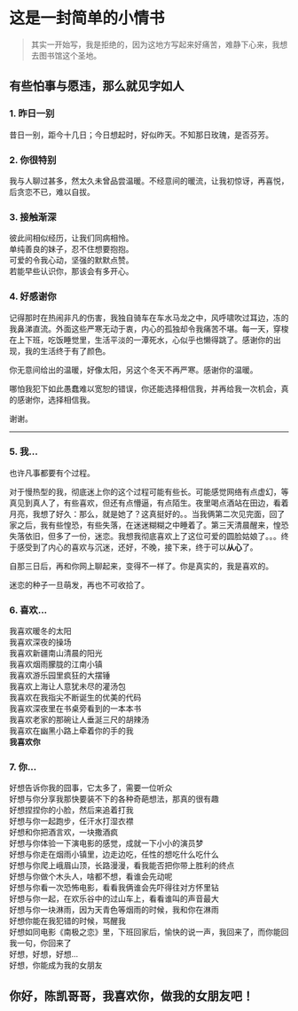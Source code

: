 # 这是一封简单的小情书

> 其实一开始写，我是拒绝的，因为这地方写起来好痛苦，难静下心来，我想去图书馆这个圣地。

## 有些怕事与愿违，那么就见字如人

### 1. 昨日一别
昔日一别，距今十几日；今日想起时，好似昨天。不知那日玫瑰，是否芬芳。

### 2. 你很特别
我与人聊过甚多，然太久未曾品尝温暖。不经意间的暖流，让我初惊讶，再喜悦，后贪恋不已，难以自拔。

### 3. 接触渐深
彼此间相似经历，让我们同病相怜。<br />
单纯善良的妹子，忍不住想要抱抱。<br />
可爱的令我心动，坚强的默默点赞。<br />
若能早些认识你，那该会有多开心。

### 4. 好感谢你
记得那时在热闹非凡的伤害，我独自骑车在车水马龙之中，风呼啸吹过耳边，冻的我鼻涕直流。外面这些严寒无动于衷，内心的孤独却令我痛苦不堪。每一天，穿梭在上下班，吃饭睡觉里，生活平淡的一潭死水，心似乎也懒得跳了。感谢你的出现，我的生活终于有了颜色。

你无意间给出的温暖，好像太阳，另这个冬天不再严寒。感谢你的温暖。

哪怕我犯下如此愚蠢难以宽恕的错误，你还能选择相信我，并再给我一次机会，真的感谢你，选择相信我。

谢谢。

<hr />

### 5. 我...
也许凡事都要有个过程。

对于慢热型的我，彻底迷上你的这个过程可能有些长。可能感觉网络有点虚幻，等真见到真人了，有些喜欢，但还有点懵逼，有点陌生。夜里喝点酒站在田边，看着月亮，我想了好久：那么，就是她了？这真挺好的。。当我俩第二次见完面，回了家之后，我有些惶恐，有些失落，在迷迷糊糊之中睡着了。第三天清晨醒来，惶恐失落依旧，但多了一份，迷恋。我想我彻底喜欢上了这位可爱的圆脸姑娘了。。。终于感受到了内心的喜欢与沉迷，还好，不晚，接下来，终于可以**从心**了。

自那三日后，再和你网上聊起来，变得不一样了。你是真实的，我是喜欢的。

迷恋的种子一旦萌发，再也不可收拾了。

### 6. 喜欢...
我喜欢暖冬的太阳<br />
我喜欢深夜的操场<br />
我喜欢新疆南山清晨的阳光<br />
我喜欢烟雨朦胧的江南小镇<br />
我喜欢游乐园里疯狂的大摆锤<br />
我喜欢上海让人意犹未尽的灌汤包<br />
我喜欢在我指尖不断诞生的优美的代码<br />
我喜欢深夜里在书桌旁看到的一本本书<br />
我喜欢老家的那碗让人垂涎三尺的胡辣汤<br />
我喜欢在幽黑小路上牵着你的手的我<br />
**我喜欢你**

### 7. 你...
好想告诉你我的囧事，它太多了，需要一位听众<br />
好想与你分享我那快要装不下的各种奇葩想法，那真的很有趣<br />
好想捏捏你的小脸，然后来追着打我<br />
好想与你一起跑步，任汗水打湿衣襟<br />
好想和你把酒言欢，一块撒酒疯<br />
好想与你体验一下演电影的感觉，成就一下小小的演员梦<br />
好想与你走在烟雨小镇里，边走边吃，任性的想吃什么吃什么<br />
好想与你爬上峨眉山顶，长路漫漫，看我能否把你带上胜利的终点<br />
好想与你做个木头人，啥都不想，看谁会先动呢<br />
好想与你看一次恐怖电影，看看我俩谁会先吓得往对方怀里钻<br />
好想与你一起，在欢乐谷中的过山车上，看看谁叫的声音最大<br />
好想与你一块淋雨，因为天青色等烟雨的时候，我和你在淋雨<br />
好想你能在我犯错的时候，骂醒我<br />
好想如同电影《南极之恋》里，下班回家后，愉快的说一声，我回来了，而你能回我一句，你回来了<br />
好想，好想，好想...<br />
好想，你能成为我的女朋友<br />

## 你好，陈凯哥哥，我喜欢你，做我的女朋友吧！


